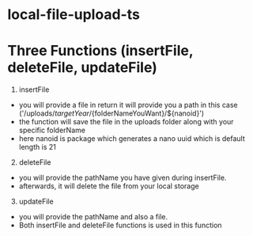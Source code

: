 # local-file-upload-ts

# Three Functions (insertFile, deleteFile, updateFile)

1. insertFile 
  - you will provide a file in return it will provide you a path in this case ('/uploads/${targetYear}/${folderNameYouWant}/${nanoid}')
  - the function will save the file in the uploads folder along with your specific folderName
  - here nanoid is package which generates a nano uuid which is default length is 21
2. deleteFile
  - you will provide the pathName you have given during insertFile.
  - afterwards, it will delete the file from your local storage
3. updateFile
  - you will provide the pathName and also a file.
  - Both insertFile and deleteFile functions is used in this function
